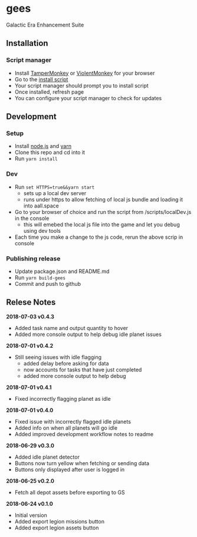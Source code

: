# gees

Galactic Era Enhancement Suite

## Installation

### Script manager

- Install [TamperMonkey](http://tampermonkey.net) or [ViolentMonkey](https://violentmonkey.github.io/get-it) for your browser
- Go to the [install script](https://github.com/jarekb84/gees/raw/master/install/gees.user.js)
- Your script manager should prompt you to install script
- Once installed, refresh page
- You can configure your script manager to check for updates

## Development

### Setup

- Install [node.js](https://nodejs.org/en) and [yarn](https://yarnpkg.com/en/)
- Clone this repo and cd into it
- Run `yarn install`

### Dev

- Run `set HTTPS=true&&yarn start`
  - sets up a local dev server
  - runs under https to allow fetching of local js bundle and loading it into aall.space
- Go to your browser of choice and run the script from /scripts/localDev.js in the console
  - this will emebed the local js file into the game and let you debug using dev tools
- Each time you make a change to the js code, rerun the above scrip in console

### Publishing release

- Update package.json and README.md
- Run `yarn build-gees`
- Commit and push to github

## Relese Notes

**2018-07-03 v0.4.3**

- Added task name and output quantity to hover
- Added more console output to help debug idle planet issues

**2018-07-01 v0.4.2**

- Still seeing issues with idle flagging
  - added delay before asking for data
  - now accounts for tasks that have just completed
  - added more console output to help debug

**2018-07-01 v0.4.1**

- Fixed incorrectly flagging planet as idle

**2018-07-01 v0.4.0**

- Fixed issue with incorrectly flagged idle planets
- Added info on when all planets will go idle
- Added improved development workflow notes to readme

**2018-06-29 v0.3.0**

- Added idle planet detector
- Buttons now turn yellow when fetching or sending data
- Buttons only displayed after user is logged in

**2018-06-25 v0.2.0**

- Fetch all depot assets before exporting to GS

**2018-06-24 v0.1.0**

- Initial version
- Added export legion missions button
- Added export legion assets button
